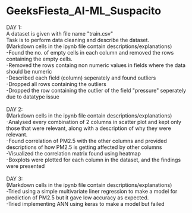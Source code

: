 # GeeksFiesta_AI-ML_Suspacito

DAY 1:<br />
A dataset is given with file name "train.csv"<br />
Task is to perform data cleaning and describe the dataset.<br />
(Markdown cells in the ipynb file contain descriptions/explanations)<br />
-Found the no. of empty cells in each column and removed the rows containing the empty cells.  <br />
-Removed the rows containg non numeric values in fields where the data should be numeric  <br />
-Described each field (column) seperately and found outliers<br />
-Dropped all rows containing the outliers<br />
-Dropped the row containing the outlier of the field "pressure" seperately due to datatype issue<br />
<br />
DAY 2:<br />
(Markdown cells in the ipynb file contain descriptions/explanations)<br />
-Analysed every combination of 2 columns in scatter plot and kept only those that were relevant, along with a description of why they were relevant.<br />
-Found correlation of PM2.5 with the other columns and provided descriptions of how PM2.5 is getting affected by other columns<br />
-Visualized the correlation matrix found using heatmap<br />
-Boxplots were plotted for each column in the dataset, and the findings were presented<br />
<br />
DAY 3:<br />
(Markdown cells in the ipynb file contain descriptions/explanations)<br />
-Tried using a simple multivariate liner regression to make a model for prediction of PM2.5 but it gave low accuracy as expected.<br />
-Tried implementing ANN using keras to make a model but failed<br />
